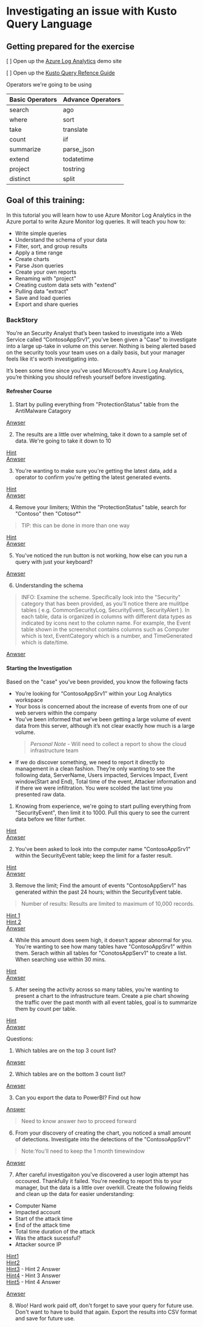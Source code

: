# Investigating an issue with Kusto Query Language

## Getting prepared for the exercise

[ ] Open up the [Azure Log Analytics](http://aka.ms/LAdemo) demo site

[ ] Open up the [Kusto Query Refence Guide](https://docs.microsoft.com/en-us/azure/kusto/query/)


Operators  we're going to be using

Basic Operators     | Advance Operators    
--------- | ---------  
 search   | ago
 where    | sort
 take     | translate
 count    | iif
 summarize | parse_json
 extend | todatetime
 project | tostring
 distinct | split

## Goal of this training:

In this tutorial you will learn how to use Azure Monitor Log Analytics in the Azure portal to write Azure Monitor log queries. 
It will teach you how to:
- Write simple queries
- Understand the schema of your data
- Filter, sort, and group results
- Apply a time range
- Create charts
- Parse Json queries
- Create your own reports
- Renaming with "project"
- Creating custom data sets with "extend"
- Pulling data  "extract"
- Save and load queries
- Export and share queries

### BackStory
You’re an Security Analyst that’s been tasked to investigate into a Web Service called “ContosoAppSrv1”, you've been given a "Case" to investigate into a large up-take in volume on this server. Nothing is being alerted based on the security tools your team uses on a daily basis, but your manager feels like it's worth investigating into.

It’s been some time since you’ve used Microsoft’s Azure Log Analytics, you’re thinking you should refresh yourself before investigating.

#### Refresher Course

1. Start by pulling everything from "ProtectionStatus" table from the AntiMalware Catagory 

[Anwser](https://github.com/chboeh/MsftEntropy/blob/master/Training/Answers/KQLRefresher_1.md)

2. The results are a little over whelming, take it down to a sample set of data. We're going to take it down to 10 

[Hint](https://docs.microsoft.com/en-us/azure/kusto/query/takeoperator)  
[Anwser](https://github.com/chboeh/MsftEntropy/blob/master/Training/Answers/KQLRefresher_2.md)  


3. You're wanting to make sure you're getting the latest data, add a operator to confirm you're getting the latest generated events.

[Hint](https://docs.microsoft.com/en-us/azure/kusto/query/sortoperator)  
[Anwser](https://github.com/chboeh/MsftEntropy/blob/master/Training/Answers/KQLRefresher_3.md)  


4. Remove your limiters; Within the "ProtectionStatus" table, search for "Contoso" then "Cotoso*"
> TIP: this can be done in more than one way

[Hint](https://docs.microsoft.com/en-us/azure/kusto/query/searchoperator)    
[Anwser](https://github.com/chboeh/MsftEntropy/blob/master/Training/Answers/KQLRefresher_4.md)

5. You've noticed the run button is not working, how else can you run a query with just your keyboard?

[Anwser](https://github.com/chboeh/MsftEntropy/blob/master/Training/Answers/KQLRefresher_5.md)


6. Understanding the schema

> INFO: Examine the scheme. Specifically look into the "Security" category that has been provided, as you'll notice there are mulitlpe tables ( e.g. CommonSecurityLog, SecurityEvent, SecurityAlert ). In each table, data is organized in columns with different data types as indicated by icons next to the column name. For example, the Event table shown in the screenshot contains columns such as Computer which is text, EventCategory which is a number, and TimeGenerated which is date/time.

[Anwser](https://github.com/chboeh/MsftEntropy/blob/master/Training/Answers/KQLRefresher_6.md)

#### Starting the Investigation

Based on the "case" you’ve been provided, you know the following facts
-	You’re looking for “ContosoAppSrv1” within your Log Analytics workspace
-	Your boss is concerned about the increase of events from one of our web servers within the company
-	You’ve been informed that we’ve been getting a large volume of event data from this server, although it’s not clear exactly how much is a large volume.
    >	*Personal Note* - Will need to collect a report to show the cloud infrastructure team
-	If we do discover something, we need to report it directly to management in a clean fashion. They’re only wanting to see the following data, ServerName, Users impacted, Services Impact, Event window(Start and End), Total time of the event, Attacker information and if there we were infiltration. You were scolded the last time you presented raw data.


1. Knowing from experience, we're going to start pulling everything from "SecurityEvent", then limit it to 1000. Pull this query to see the current data before we filter further.

[Hint](https://docs.microsoft.com/en-us/azure/kusto/query/limitoperator)  
[Anwser](https://github.com/chboeh/MsftEntropy/blob/master/Training/Answers/KQLInvestigation_1.md)

2. You've been asked to look into the computer name "ContosoAppSrv1" within the SecurityEvent table; keep the limit for a faster result. 

[Hint](https://docs.microsoft.com/en-us/azure/kusto/query/whereoperator)  
[Anwser](https://github.com/chboeh/MsftEntropy/blob/master/Training/Answers/KQLInvestigation_2.md)

3. Remove the limit; Find the amount of events "ContosoAppServ1" has generated within the past 24 hours; within the SecurityEvent table.

> Number of results: Results are limited to maximum of 10,000 records.

[Hint 1](https://docs.microsoft.com/en-us/azure/kusto/query/agofunction)    
[Hint 2](https://docs.microsoft.com/en-us/azure/kusto/query/countoperator)  
[Anwser](Training\Answers\KQLInvestigation_2.md)

4. While this amount does seem high, it doesn't appear abnormal for you. You're wanting to see how many tables have "ContosoAppSrv1" within them. Serach within all tables for "ConotosAppServ1" to create a list. When searching use within 30 mins.

[Hint](https://docs.microsoft.com/en-us/azure/kusto/query/distinctoperator)   
[Anwser](https://github.com/chboeh/MsftEntropy/blob/master/Training/Answers/KQLInvestigation_4.md)

5. After seeing the activity across so many tables, you're wanting to present a chart to the infrastructure team. Create a pie chart showing the traffic over the past month with all event tables, goal is to summarize them by count per table.

[Hint](https://docs.microsoft.com/en-us/azure/kusto/query/summarizeoperator)  
[Anwser](https://github.com/chboeh/MsftEntropy/blob/master/Training/Answers/KQLInvestigation_5.md)

Questions: 
 1. Which tables are on the top 3 count list?

[Anwser](https://github.com/chboeh/MsftEntropy/blob/master/Training/Answers/KQLInvestigation_5_A.md)

 2. Which tables are on the bottom 3 count list?

 [Anwser](https://github.com/chboeh/MsftEntropy/blob/master/Training/Answers/KQLInvestigation_5_B.md)

 3. Can you export the data to PowerBI? Find out how

 [Answer](https://docs.microsoft.com/en-us/azure/azure-monitor/platform/powerbi#export-query)

>Need to know answer *two* to proceed forward

6. From your discovery of creating the chart, you noticed a small amount of detections. Investigate into the detections of the "ContosoAppSrv1"
>Note:You'll need to keep the 1 month timewindow

[Anwser](https://github.com/chboeh/MsftEntropy/blob/master/Training/Answers/KQLInvestigation_6.md)

7. After careful investigaiton you've discovered a user login attempt has occoured. Thankfully it failed.  You're needing to report this to your manager, but the data is a little over overkill. Create the following fields and clean up the data for easier understanding:

- Computer Name
- Impacted account
- Start of the attack time
- End of the attack time
- Total time duration of the attack
- Was the attack sucessful?
- Attacker source IP

[Hint1](https://github.com/chboeh/MsftEntropy/blob/master/Training/Hints/CTF_Hint1.md)  
[Hint2](https://github.com/chboeh/MsftEntropy/blob/master/Training/Hints/CTF_Hint2.md)  
[Hint3](https://github.com/chboeh/MsftEntropy/blob/master/Training/Hints/CTF_Hint3.md) - Hint 2 Answer  
[Hint4](https://github.com/chboeh/MsftEntropy/blob/master/Training/Hints/CTF_Hint4.md) - Hint 3 Answer  
[Hint5](https://github.com/chboeh/MsftEntropy/blob/master/Training/Hints/CTF_Hint5.md) - Hint 4 Answer  

[Anwser](https://github.com/chboeh/MsftEntropy/blob/master/Training/Answers/KQLInvestigation_7.md)

8. Woo! Hard work paid off, don't forget to save your query for future use. Don't want to have to build that again. Export the results into CSV format and save for future use.